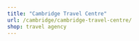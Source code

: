 ```yaml
---
title: "Cambridge Travel Centre"
url: /cambridge/cambridge-travel-centre/
shop: travel agency
---
```

